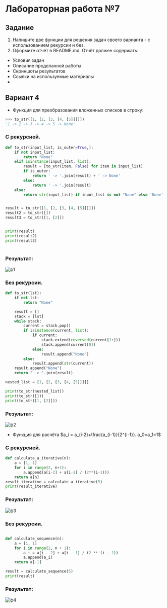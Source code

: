 # Лабораторная работа №7

## Задание 

1. Напишите две функции для решения задач своего варианта - с использованием рекурсии и без.
2. Оформите отчёт в README.md. Отчёт должен содержать:
- Условия задач
- Описание проделанной работы
- Скриншоты результатов
- Ссылки на используемые материалы
- 
## Вариант 4 

* Функция для преобразования вложенных списков в строку:
```py
>>> to_str([1, [2, [3, [4, [5]]]]])
'1 -> 2 -> 3 -> 4 -> 5 -> None'
```

### С рекурсией.
```py
def to_str(input_list, is_outer=True,):
    if not input_list:
        return "None"
    elif isinstance(input_list, list):
        result = [to_str(item, False) for item in input_list]
        if is_outer:
            return ' -> '.join(result) + ' -> None' 
        else:
            return ' -> '.join(result)
    else:
        return str(input_list) if input_list is not "None" else 'None'


result = to_str([1, [2, [3, [4, [5]]]]])
result2 = to_str([])
result3 = to_str([1, [2]])


print(result)
print(result2)
print(result3)
      
```
### Результат:
![ф1](https://github.com/user-attachments/assets/57773c81-eec1-4a9b-b5a1-d37fa9102f21)

### Без рекурсии.
```py
def to_str(lst):
    if not lst: 
        return "None" 

    result = []
    stack = [lst]
    while stack:
        current = stack.pop()
        if isinstance(current, list):
            if current:
                stack.extend(reversed(current[1:]))
                stack.append(current[0])
            else:
                result.append("None")
        else:
            result.append(str(current))
    result.append("None")
    return " -> ".join(result)

nested_list = [1, [2, [3, [4, [5]]]]]

print(to_str(nested_list))
print(to_str([]))
print(to_str([1, [2]]))

```
### Результат:
![ф2](https://github.com/user-attachments/assets/9ceb700e-dc42-4ad8-8809-440f3ebee6ea)

* Функция для расчёта
$a_i = a_{i-2}+\frac{a_{i-1}}{2^{i-1}}. a_0=a_1=1$

### С рекурсией.
```py
def calculate_a_iterative(n):
    a = [1, 1]
    for i in range(2, n+1):
        a.append(a[i-2] + a[i-1] / (2**(i-1)))
    return a[n]
result_iterative = calculate_a_iterative(5)
print(result_iterative)
```
### Результат:
![ф3](https://github.com/user-attachments/assets/51d9e182-bece-450d-9617-960590b7c5b3)

### Без рекурсии.

```py

def calculate_sequence(n):
    a = [1, 1]
    for i in range(2, n + 1):
        a_i = a[i - 2] + a[i - 1] / (2 ** (i - 1))
        a.append(a_i)
    return a[-1]  

result = calculate_sequence(5)
print(result)
```
### Результат:
![ф4](https://github.com/user-attachments/assets/1f5668f5-59a1-41d3-8c66-d4c3c1913cb7)





